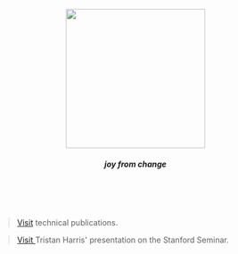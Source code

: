 
<div align="center">

<div align="center"> 
  
<img width=250 src="https://github.com/user-attachments/assets/4465c646-5a97-49fe-87e2-5855cf4df98c"></img>


##### joy from change

</div>

</div>
<br><br><br>



> [Visit](https://github.com/casalioy) technical publications.

> [ Visit ](https://www.youtube.com/watch?v=anEykhlBd-Q&list=PLCPB2VbYbLG1gBDKObjjCpX4vaK-5hRVb&t=828) Tristan Harris' presentation on the Stanford Seminar. 


<br>

